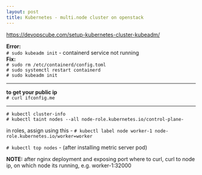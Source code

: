 ```yaml
---
layout: post
title: Kubernetes - multi.node cluster on openstack
---
```


https://devopscube.com/setup-kubernetes-cluster-kubeadm/

**Error:** <br> 
`# sudo kubeadm init` - containerd service not running <br>
**Fix:** <br>
`# sudo rm /etc/containerd/config.toml` <br>
`# sudo systemctl restart containerd` <br>
`# sudo kubeadm init`

---

**to get your public ip** <br>
`# curl ifconfig.me`

---

`# kubectl cluster-info` <br>
`# kubectl taint nodes --all node-role.kubernetes.io/control-plane-`

<none> in roles, assign using this - `# kubectl label node worker-1 node-role.kubernetes.io/worker=worker`

`# kubectl top nodes` - (after installing metric server pod)

**NOTE:** after nginx deployment and exposing port where to curl, curl to node ip, on which node its running, e.g. worker-1:32000
